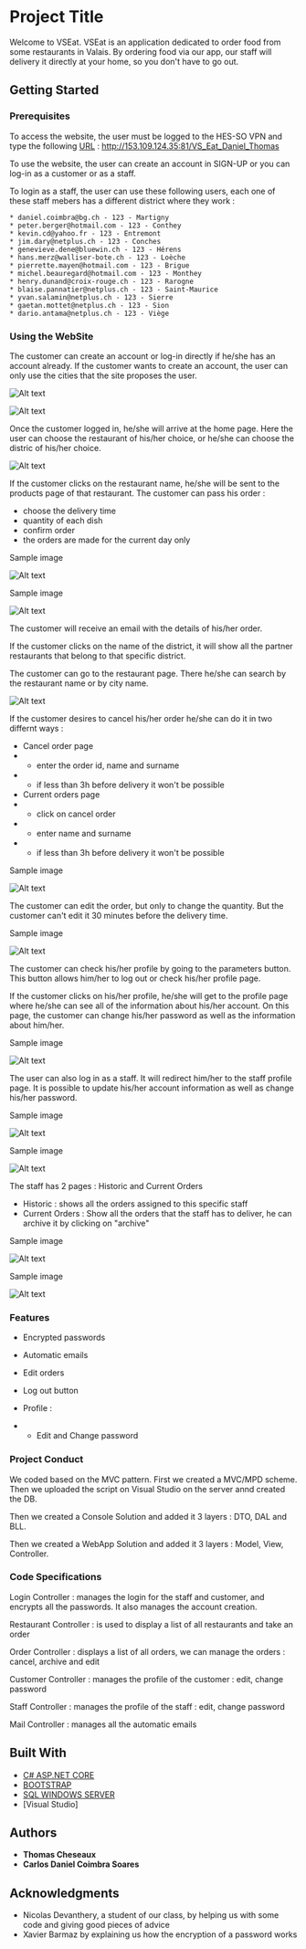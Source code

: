 # Project Title

Welcome to VSEat. VSEat is an application dedicated to order food from some restaurants in Valais. 
By ordering food via our app, our staff will delivery it directly at your home, so you don't have to go out.


## Getting Started


### Prerequisites

To access the website, the user must be logged to the HES-SO VPN and type the following [URL](http://153.109.124.35:81/VS_Eat_Daniel_Thomas) : http://153.109.124.35:81/VS_Eat_Daniel_Thomas

To use the website, the user can create an account in SIGN-UP or you can log-in as a customer or as a staff.

To login as a staff, the user can use these following users, each one of these staff mebers has a different district where they work :

```
* daniel.coimbra@bg.ch - 123 - Martigny
* peter.berger@hotmail.com - 123 - Conthey
* kevin.cd@yahoo.fr - 123 - Entremont
* jim.dary@netplus.ch - 123 - Conches
* genevieve.dene@bluewin.ch - 123 - Hérens
* hans.merz@walliser-bote.ch - 123 - Loèche
* pierrette.mayen@hotmail.com - 123 - Brigue
* michel.beauregard@hotmail.com - 123 - Monthey
* henry.dunand@croix-rouge.ch - 123 - Rarogne
* blaise.pannatier@netplus.ch - 123 - Saint-Maurice
* yvan.salamin@netplus.ch - 123 - Sierre
* gaetan.mottet@netplus.ch - 123 - Sion
* dario.antama@netplus.ch - 123 - Viège
```


### Using the WebSite

The customer can create an account or log-in directly if he/she has an account already.
If the customer wants to create an account, the user can only use the cities that the site proposes the user.


![Alt text](Vs_Eats/ImagesReadMe\loginPage.png?raw=true "Title")

![Alt text](~/Vs_Eats/tree/dev/ImagesReadMe\Sign-in.png?raw=true "Title")

Once the customer logged in, he/she will arrive at the home page. Here the user can choose the restaurant of his/her choice, or he/she can choose the distric of his/her choice.

![Alt text](~/Vs_Eats/tree/dev/ImagesReadMe\RestaurantHomePage.png?raw=true "Title")

If the customer clicks on the restaurant name, he/she will be sent to the products page of that restaurant. The customer can pass his order : 
* choose the delivery time
* quantity of each dish
* confirm order
* the orders are made for the current day only

<fig><title>Choose Dishes</title>
<image href="C:\VS_EAT\Vs_Eats\ImagesReadMe\screenshotCustomer\chooseDishes.png" placement="break"><alt>Sample image</alt></image>
</fig>

![Alt text](~/Vs_Eats/tree/dev/ImagesReadMe\Sign-in.png?raw=true "Title")

<fig><title>Order</title>
<image href="C:\VS_EAT\Vs_Eats\ImagesReadMe\screenshotCustomer\passYourCommand.png" placement="break"><alt>Sample image</alt></image>
</fig>

![Alt text](~/Vs_Eats/tree/dev/ImagesReadMe\Sign-in.png?raw=true "Title")


The customer will receive an email with the details of his/her order. 

If the customer clicks on the name of the district, it will show all the partner restaurants that belong to that specific district.

The customer can go to the restaurant page. There he/she can search by the restaurant name or by city name.


![Alt text](~/Vs_Eats/tree/dev/ImagesReadMe\screenshotCustomer\indexRestaurant1.png?raw=true "Title")

If the customer desires to cancel his/her order he/she can do it in two differnt ways :

* Cancel order page
* * enter the order id, name and surname
* * if less than 3h before delivery it won't be possible
* Current orders page
* * click on cancel order 
* * enter name and surname 
* * if less than 3h before delivery it won't be possible

<fig><title>Cancel Order</title>
<image href="C:\VS_EAT\Vs_Eats\ImagesReadMe\screenshotCustomer\cancelOrder.png" placement="break"><alt>Sample image</alt></image>
</fig>

![Alt text](~/Vs_Eats/tree/dev/ImagesReadMe\Sign-in.png?raw=true "Title")


The customer can edit the order, but only to change the quantity. But the customer can't edit it 30 minutes before the delivery time.


<fig><title>edit order</title>
<image href="C:\VS_EAT\Vs_Eats\ImagesReadMe\screenshotCustomer\editQuantityOrder.png" placement="break"><alt>Sample image</alt></image>
</fig>

![Alt text](~/Vs_Eats/tree/dev/ImagesReadMe\Sign-in.png?raw=true "Title")

The customer can check his/her profile by going to the parameters button. This button allows him/her to log out or check his/her profile page.

If the customer clicks on his/her profile, he/she will get to the profile page where he/she can see all of the information about his/her account.
On this page, the customer can change his/her password as well as the information about him/her.

<fig><title>Login Staff</title>
<image href="C:\VS_EAT\Vs_Eats\ImagesReadMe\screenshotCustomer\customerProfile.png" placement="break"><alt>Sample image</alt></image>
</fig>

![Alt text](~/Vs_Eats/tree/dev/ImagesReadMe\Sign-in.png?raw=true "Title")

The user can also log in as a staff. It will redirect him/her to the staff profile page. It is possible to update his/her account information as well as change his/her password.


<fig><title>Login Staff</title>
<image href="C:\VS_EAT\Vs_Eats\ImagesReadMe\loginStaff.png" placement="break"><alt>Sample image</alt></image>
</fig>

![Alt text](~/Vs_Eats/tree/dev/ImagesReadMe\Sign-in.png?raw=true "Title")

<fig><title>Login Staff</title>
<image href="C:\VS_EAT\Vs_Eats\ImagesReadMe\screenshotStaff\staffProfile.png" placement="break"><alt>Sample image</alt></image>
</fig>

![Alt text](~/Vs_Eats/tree/dev/ImagesReadMe\Sign-in.png?raw=true "Title")

The staff has 2 pages : Historic and Current Orders

* Historic : shows all the orders assigned to this specific staff
* Current Orders : Show all the orders that the staff has to deliver, he can archive it by clicking on "archive"

<fig><title>Login Staff</title>
<image href="C:\VS_EAT\Vs_Eats\ImagesReadMe\screenshotStaff\staffHistoric.png" placement="break"><alt>Sample image</alt></image>
</fig>

![Alt text](~/Vs_Eats/tree/dev/ImagesReadMe\Sign-in.png?raw=true "Title")

<fig><title>Login Staff</title>
<image href="C:\VS_EAT\Vs_Eats\ImagesReadMe\screenshotStaff\staffOrders.png" placement="break"><alt>Sample image</alt></image>
</fig>

![Alt text](~/Vs_Eats/tree/dev/ImagesReadMe\Sign-in.png?raw=true "Title")

### Features
* Encrypted passwords

* Automatic emails

* Edit orders 

* Log out button

* Profile : 
* * Edit and Change password


### Project Conduct

We coded based on the MVC pattern.
First we created a MVC/MPD scheme. 
Then we uploaded the script on Visual Studio on the server annd created the DB.

Then we created a Console Solution and added it 3 layers : DTO, DAL and BLL.

Then we created a WebApp Solution and added it 3 layers : Model, View, Controller.

### Code Specifications

Login Controller : manages the login for the staff and customer, and encrypts all the passwords. It also manages the account creation.

Restaurant Controller : is used to display a list of all restaurants and take an order

Order Controller : displays a list of all orders, we can manage the orders : cancel, archive and edit

Customer Controller : manages the profile of the customer : edit, change password

Staff Controller : manages the profile of the staff : edit, change password

Mail Controller : manages all the automatic emails


## Built With

* [C# ASP.NET CORE](https://docs.microsoft.com/en-us/aspnet/core/?view=aspnetcore-6.0)
* [BOOTSTRAP](https://getbootstrap.com/docs/4.3/getting-started/introduction/) 
* [SQL WINDOWS SERVER](https://docs.microsoft.com/en-us/troubleshoot/sql/general/use-sql-server-in-windows)
* [Visual Studio]


## Authors

* **Thomas Cheseaux**
* **Carlos Daniel Coimbra Soares**

## Acknowledgments

* Nicolas Devanthery, a student of our class, by helping us with some code and giving good pieces of advice
* Xavier Barmaz by explaining us how the encryption of a password works